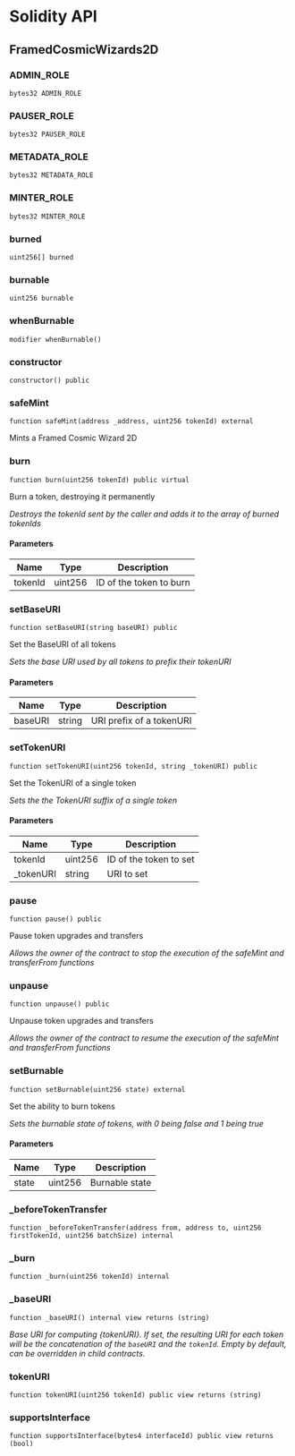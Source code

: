 # Solidity API

## FramedCosmicWizards2D

### ADMIN_ROLE

```solidity
bytes32 ADMIN_ROLE
```

### PAUSER_ROLE

```solidity
bytes32 PAUSER_ROLE
```

### METADATA_ROLE

```solidity
bytes32 METADATA_ROLE
```

### MINTER_ROLE

```solidity
bytes32 MINTER_ROLE
```

### burned

```solidity
uint256[] burned
```

### burnable

```solidity
uint256 burnable
```

### whenBurnable

```solidity
modifier whenBurnable()
```

### constructor

```solidity
constructor() public
```

### safeMint

```solidity
function safeMint(address _address, uint256 tokenId) external
```

Mints a Framed Cosmic Wizard 2D

### burn

```solidity
function burn(uint256 tokenId) public virtual
```

Burn a token, destroying it permanently

_Destroys the tokenId sent by the caller and
     adds it to the array of burned tokenIds_

#### Parameters

| Name | Type | Description |
| ---- | ---- | ----------- |
| tokenId | uint256 | ID of the token to burn |

### setBaseURI

```solidity
function setBaseURI(string baseURI) public
```

Set the BaseURI of all tokens

_Sets the base URI used by all tokens to prefix
     their tokenURI_

#### Parameters

| Name | Type | Description |
| ---- | ---- | ----------- |
| baseURI | string | URI prefix of a tokenURI |

### setTokenURI

```solidity
function setTokenURI(uint256 tokenId, string _tokenURI) public
```

Set the TokenURI of a single token

_Sets the the TokenURI suffix of a single token_

#### Parameters

| Name | Type | Description |
| ---- | ---- | ----------- |
| tokenId | uint256 | ID of the token to set |
| _tokenURI | string | URI to set |

### pause

```solidity
function pause() public
```

Pause token upgrades and transfers

_Allows the owner of the contract to stop the execution of
     the safeMint and transferFrom functions_

### unpause

```solidity
function unpause() public
```

Unpause token upgrades and transfers

_Allows the owner of the contract to resume the execution of
     the safeMint and transferFrom functions_

### setBurnable

```solidity
function setBurnable(uint256 state) external
```

Set the ability to burn tokens

_Sets the burnable state of tokens, with 0 being false
     and 1 being true_

#### Parameters

| Name | Type | Description |
| ---- | ---- | ----------- |
| state | uint256 | Burnable state |

### _beforeTokenTransfer

```solidity
function _beforeTokenTransfer(address from, address to, uint256 firstTokenId, uint256 batchSize) internal
```

### _burn

```solidity
function _burn(uint256 tokenId) internal
```

### _baseURI

```solidity
function _baseURI() internal view returns (string)
```

_Base URI for computing {tokenURI}. If set, the resulting URI for each
token will be the concatenation of the `baseURI` and the `tokenId`. Empty
by default, can be overridden in child contracts._

### tokenURI

```solidity
function tokenURI(uint256 tokenId) public view returns (string)
```

### supportsInterface

```solidity
function supportsInterface(bytes4 interfaceId) public view returns (bool)
```

